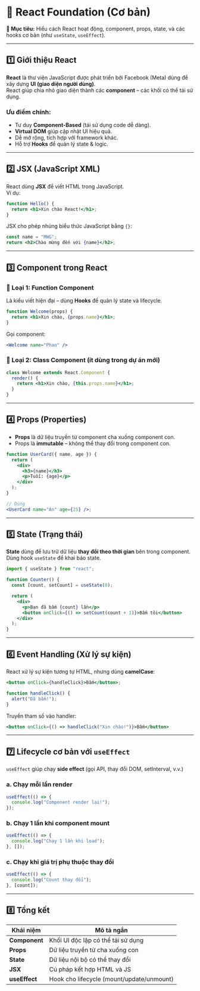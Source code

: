 # 🧩 React Foundation (Cơ bản)

**🎯 Mục tiêu:** Hiểu cách React hoạt động, component, props, state, và các hooks cơ bản (như `useState`, `useEffect`).

---

## 1️⃣ Giới thiệu React

**React** là thư viện JavaScript được phát triển bởi Facebook (Meta) dùng để xây dựng **UI (giao diện người dùng)**.  
React giúp chia nhỏ giao diện thành các **component** – các khối có thể tái sử dụng.

### Ưu điểm chính:

- Tư duy **Component-Based** (tái sử dụng code dễ dàng).
- **Virtual DOM** giúp cập nhật UI hiệu quả.
- Dễ mở rộng, tích hợp với framework khác.
- Hỗ trợ **Hooks** để quản lý state & logic.

---

## 2️⃣ JSX (JavaScript XML)

React dùng **JSX** để viết HTML trong JavaScript.  
Ví dụ:

```jsx
function Hello() {
  return <h1>Xin chào React!</h1>;
}
```

JSX cho phép nhúng biểu thức JavaScript bằng `{}`:

```jsx
const name = "MWG";
return <h2>Chào mừng đến với {name}</h2>;
```

---

## 3️⃣ Component trong React

### 🧱 Loại 1: **Function Component**

Là kiểu viết hiện đại – dùng **Hooks** để quản lý state và lifecycle.

```jsx
function Welcome(props) {
  return <h1>Xin chào, {props.name}</h1>;
}
```

Gọi component:

```jsx
<Welcome name="Phan" />
```

### 🧱 Loại 2: **Class Component** (ít dùng trong dự án mới)

```jsx
class Welcome extends React.Component {
  render() {
    return <h1>Xin chào, {this.props.name}</h1>;
  }
}
```

---

## 4️⃣ Props (Properties)

- **Props** là dữ liệu truyền từ component cha xuống component con.
- Props là **immutable** – không thể thay đổi trong component con.

```jsx
function UserCard({ name, age }) {
  return (
    <div>
      <h3>{name}</h3>
      <p>Tuổi: {age}</p>
    </div>
  );
}

// Dùng
<UserCard name="An" age={25} />;
```

---

## 5️⃣ State (Trạng thái)

**State** dùng để lưu trữ dữ liệu **thay đổi theo thời gian** bên trong component.  
Dùng hook `useState` để khai báo state.

```jsx
import { useState } from "react";

function Counter() {
  const [count, setCount] = useState(0);

  return (
    <div>
      <p>Bạn đã bấm {count} lần</p>
      <button onClick={() => setCount(count + 1)}>Bấm tôi</button>
    </div>
  );
}
```

---

## 6️⃣ Event Handling (Xử lý sự kiện)

React xử lý sự kiện tương tự HTML, nhưng dùng **camelCase**:

```jsx
<button onClick={handleClick}>Bấm</button>;

function handleClick() {
  alert("Đã bấm!");
}
```

Truyền tham số vào handler:

```jsx
<button onClick={() => handleClick("Xin chào!")}>Bấm</button>
```

---

## 7️⃣ Lifecycle cơ bản với `useEffect`

`useEffect` giúp chạy **side effect** (gọi API, thay đổi DOM, setInterval, v.v.)

### a. Chạy mỗi lần render

```jsx
useEffect(() => {
  console.log("Component render lại!");
});
```

### b. Chạy 1 lần khi component mount

```jsx
useEffect(() => {
  console.log("Chạy 1 lần khi load");
}, []);
```

### c. Chạy khi giá trị phụ thuộc thay đổi

```jsx
useEffect(() => {
  console.log("Count thay đổi");
}, [count]);
```

---

## 8️⃣ Tổng kết

| Khái niệm     | Mô tả ngắn                                |
| ------------- | ----------------------------------------- |
| **Component** | Khối UI độc lập có thể tái sử dụng        |
| **Props**     | Dữ liệu truyền từ cha xuống con           |
| **State**     | Dữ liệu nội bộ có thể thay đổi            |
| **JSX**       | Cú pháp kết hợp HTML và JS                |
| **useEffect** | Hook cho lifecycle (mount/update/unmount) |
